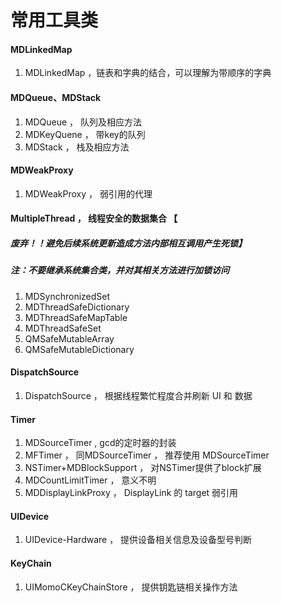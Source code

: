 # 常用工具类

#### MDLinkedMap

1. MDLinkedMap ，链表和字典的结合，可以理解为带顺序的字典

#### MDQueue、MDStack

1. MDQueue ， 队列及相应方法
2. MDKeyQuene ， 带key的队列
3. MDStack ， 栈及相应方法

#### MDWeakProxy

1. MDWeakProxy ， 弱引用的代理

#### MultipleThread ， 线程安全的数据集合 【
##### 废弃！！避免后续系统更新造成方法内部相互调用产生死锁】
##### 注：不要继承系统集合类，并对其相关方法进行加锁访问

1. MDSynchronizedSet 
2. MDThreadSafeDictionary
3. MDThreadSafeMapTable
4. MDThreadSafeSet
5. QMSafeMutableArray
6. QMSafeMutableDictionary

#### DispatchSource

1. DispatchSource ， 根据线程繁忙程度合并刷新 UI 和 数据

#### Timer

1. MDSourceTimer , gcd的定时器的封装
2. MFTimer ， 同MDSourceTimer ， 推荐使用 MDSourceTimer
3. NSTimer+MDBlockSupport ， 对NSTimer提供了block扩展
4. MDCountLimitTimer ， 意义不明
5. MDDisplayLinkProxy ， DisplayLink 的 target 弱引用

#### UIDevice

1. UIDevice-Hardware ， 提供设备相关信息及设备型号判断

#### KeyChain

1. UIMomoCKeyChainStore ， 提供钥匙链相关操作方法

